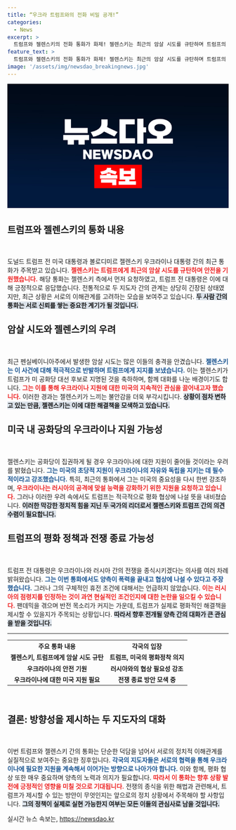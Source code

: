 ```yaml
---
title: “우크라 트럼프와의 전화 비밀 공개!”
categories:
  - News
excerpt: >
  트럼프와 젤렌스키의 전화 통화가 화제! 젤렌스키는 최근의 암살 시도를 규탄하며 트럼프의 안전을 기원했고, 트럼프는 평화협정을 약속했습니다. 과연 이들의 대화가 전쟁 끝 에 가까워질 수 있을까?
feature_text: >
  트럼프와 젤렌스키의 전화 통화가 화제! 젤렌스키는 최근의 암살 시도를 규탄하며 트럼프의 안전을 기원했고, 트럼프는 평화협정을 약속했습니다. 과연 이들의 대화가 전쟁 끝 에 가까워질 수 있을까?
image: '/assets/img/newsdao_breakingnews.jpg'
---
```


<p><img src="/assets/img/newsdao_breakingnews.jpg" alt="ontimetimes 속보" /></p>

<h2 data-ke-size="size26">트럼프와 젤렌스키의 통화 내용</h2>

<p data-ke-size="size16">&nbsp;</p> 

<p>도널드 트럼프 전 미국 대통령과 볼로디미르 젤렌스키 우크라이나 대통령 간의 최근 통화가 주목받고 있습니다. <b><span style="color: #ee2323;">젤렌스키는 트럼프에게 최근의 암살 시도를 규탄하며 안전을 기원했습니다.</span></b> 해당 통화는 젤렌스키 측에서 먼저 요청하였고, 트럼프 전 대통령은 이에 대해 긍정적으로 응답했습니다. 전통적으로 두 지도자 간의 관계는 상당히 긴장된 상태였지만, 최근 상황은 서로의 이해관계를 고려하는 모습을 보여주고 있습니다. <b><span style="background-color: #21538527;">두 사람 간의 통화는 서로 신뢰를 쌓는 중요한 계기가 될 것입니다.</span></b> </p>

<h2>암살 시도와 젤렌스키의 우려</h2>

<p data-ke-size="size16">&nbsp;</p> 

<p>최근 펜실베이니아주에서 발생한 암살 시도는 많은 이들의 충격을 안겼습니다. <b><span style="color: #1a5490;">젤렌스키는 이 사건에 대해 적극적으로 반발하며 트럼프에게 지지를 보냈습니다.</span></b> 이는 젤렌스키가 트럼프가 미 공화당 대선 후보로 지명된 것을 축하하며, 함께 대화를 나눈 배경이기도 합니다. <b><span style="color: #ee2323;">그는 이를 통해 우크라이나 지원에 대한 미국의 지속적인 관심을 끌어내고자 했습니다.</span></b> 이러한 경과는 젤렌스키가 느끼는 불안감을 더욱 부각시킵니다. <b><span style="background-color: #21538527;">상황이 점차 변하고 있는 만큼, 젤렌스키는 이에 대한 해결책을 모색하고 있습니다.</span></b> </p>

<h2>미국 내 공화당의 우크라이나 지원 가능성</h2>

<p data-ke-size="size16">&nbsp;</p> 

<p>젤렌스키는 공화당이 집권하게 될 경우 우크라이나에 대한 지원이 줄어들 것이라는 우려를 밝혔습니다. <b><span style="color: #1a5490;">그는 미국의 초당적 지원이 우크라이나의 자유와 독립을 지키는 데 필수적이라고 강조했습니다.</span></b> 특히, 최근의 통화에서 그는 미국의 중요성을 다시 한번 강조하며, <b><span style="color: #ee2323;">우크라이나는 러시아의 공격에 맞설 능력을 강화하기 위한 지원을 요청하고 있습니다.</span></b> 그러나 이러한 우려 속에서도 트럼프는 적극적으로 평화 협상에 나설 뜻을 내비쳤습니다. <b><span style="background-color: #21538527;">이러한 막강한 정치적 힘을 지닌 두 국가의 리더로서 젤렌스키와 트럼프 간의 의견 수렴이 필요합니다.</span></b> </p>

<h2>트럼프의 평화 정책과 전쟁 종료 가능성</h2>

<p data-ke-size="size16">&nbsp;</p> 

<p>트럼프 전 대통령은 우크라이나와 러시아 간의 전쟁을 종식시키겠다는 의사를 여러 차례 밝혀왔습니다. <b><span style="color: #1a5490;">그는 이번 통화에서도 양측이 폭력을 끝내고 협상에 나설 수 있다고 주장했습니다.</span></b> 그러나 그의 구체적인 휴전 조건에 대해서는 언급하지 않았습니다. <b><span style="color: #ee2323;">이는 러시아의 점령지를 인정하는 것이 과연 현실적인 조건인지에 대한 논란을 일으킬 수 있습니다.</span></b> 팬데믹을 겪으며 반전 목소리가 커지는 가운데, 트럼프가 실제로 평화적인 해결책을 제시할 수 있을지가 주목되는 상황입니다. <b><span style="background-color: #21538527;">따라서 향후 전개될 양측 간의 대화가 큰 관심을 받을 것입니다.</span></b> </p>

<hr />

<table style="width:100%;">
  <tr>
    <th style="text-align: center;"><b>주요 통화 내용</b></th>
    <th style="text-align: center;"><b>각국의 입장</b></th>
  </tr>
  <tr>
    <td style="text-align: center; height: 17px;"><b>젤렌스키, 트럼프에게 암살 시도 규탄</b></td>
    <td style="text-align: center; height: 17px;"><b>트럼프, 미국의 평화정착 의지</b></td>
  </tr>
  <tr>
    <td style="text-align: center; height: 17px;"><b>우크라이나의 안전 기원</b></td>
    <td style="text-align: center; height: 17px;"><b>러시아와의 협상 필요성 강조</b></td>
  </tr>
  <tr>
    <td style="text-align: center; height: 17px;"><b>우크라이나에 대한 미국 지원 필요</b></td>
    <td style="text-align: center; height: 17px;"><b>전쟁 종료 방안 모색 중</b></td>
  </tr>
</table>

<p data-ke-size="size16">&nbsp;</p> 

<h2>결론: 방향성을 제시하는 두 지도자의 대화</h2>

<p data-ke-size="size16">&nbsp;</p> 

<p>이번 트럼프와 젤렌스키 간의 통화는 단순한 덕담을 넘어서 서로의 정치적 이해관계를 실질적으로 보여주는 중요한 징후입니다. <b><span style="color: #1a5490;">각국의 지도자들은 서로의 협력을 통해 우크라이나에 필요한 지원을 계속해서 이어가는 방향으로 나아가야 합니다.</span></b> 이와 함께, 평화 협상 또한 매우 중요하며 양측의 노력과 의지가 필요합니다. <b><span style="color: #ee2323;">따라서 이 통화는 향후 상황 발전에 긍정적인 영향을 미칠 것으로 기대됩니다.</span></b> 전쟁의 종식을 위한 해법과 관련해서, 트럼프가 제시할 수 있는 방안이 무엇인지는 앞으로의 정치 상황에서 주목해야 할 사항입니다. <b><span style="background-color: #21538527;">그의 정책이 실제로 실현 가능한지 여부는 모든 이들의 관심사로 남을 것입니다.</span></b></p>
실시간 뉴스 속보는, <a href="https://newsdao.kr" rel="dofollow">https://newsdao.kr</a>


